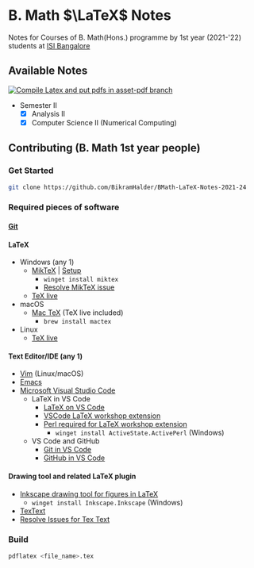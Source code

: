 # B. Math $\LaTeX$ Notes

Notes for Courses of B. Math(Hons.) programme by 1st year (2021-'22) students at [ISI Bangalore](https://www.isibang.ac.in)

## Available Notes

[![Compile Latex and put pdfs in asset-pdf branch](https://github.com/BikramHalder/BMath-LaTeX-Notes-2021-24/actions/workflows/build-latex.yml/badge.svg?branch=main)](https://github.com/BikramHalder/BMath-LaTeX-Notes-2021-24/actions/workflows/build-latex.yml)

- Semester II
  - [X] Analysis II
  - [X] Computer Science II (Numerical Computing)
  <!-- - [ ] Statistics I (Intro to Stat with R) -->

## Contributing (B. Math 1st year people)

### Get Started

```bash
git clone https://github.com/BikramHalder/BMath-LaTeX-Notes-2021-24
```

### Required pieces of software

#### [Git](https://git-scm.com/downloads)

#### LaTeX

- Windows (any 1)
  - [MikTeX](https://miktex.org/download) | [Setup](https://miktex.org/howto/install-miktex)
    - `winget install miktex`
    - [Resolve MikTeX issue](https://tex.stackexchange.com/questions/280631/new-font-file-not-found-with-miktex-installation)
  - [TeX live](https://tug.org/texlive/windows.html)
- macOS
  - [Mac TeX](https://www.tug.org/mactex/) (TeX live included)
    - `brew install mactex`
- Linux
  - [TeX live](https://www.tug.org/texlive/quickinstall.html)

#### Text Editor/IDE (any 1)

- [Vim](https://www.vim.org/download.php) (Linux/macOS)
- [Emacs](https://www.gnu.org/software/emacs/)
- [Microsoft Visual Studio Code](https://code.visualstudio.com/)
  - LaTeX in VS Code
    - [LaTeX on VS Code](https://medium.com/@rcpassos/writing-latex-documents-in-visual-studio-code-with-latex-workshop-d9af6a6b2815)
    - [VSCode LaTeX workshop extension](https://marketplace.visualstudio.com/items?itemName=James-Yu.latex-workshop)
    - [Perl required for LaTeX workshop extension](https://www.activestate.com/products/perl/)
      - `winget install ActiveState.ActivePerl` (Windows)
  - VS Code and GitHub
    - [Git in VS Code](https://code.visualstudio.com/docs/editor/versioncontrol)
    - [GitHub in VS Code](https://code.visualstudio.com/docs/editor/github)

#### Drawing tool and related LaTeX plugin

- [Inkscape drawing tool for figures in LaTeX](https://castel.dev/post/lecture-notes-2/)
  - `winget install Inkscape.Inkscape` (Windows)
- [TexText](https://github.com/textext/textext/releases/tag/1.8.1)
- [Resolve Issues for Tex Text](https://textext.github.io/textext/usage/troubleshooting.html)

### Build

```bash
pdflatex <file_name>.tex
```
